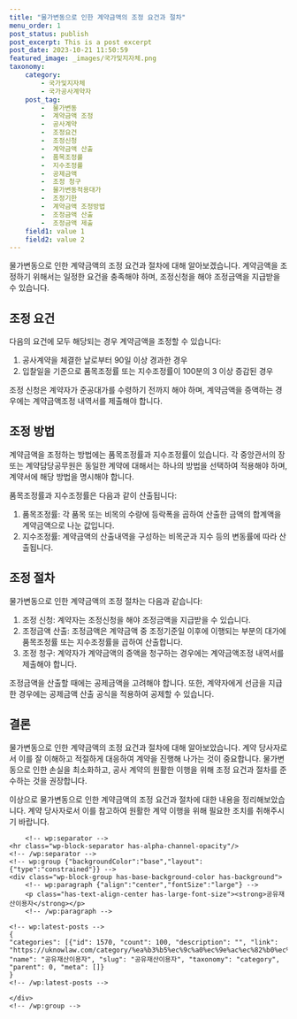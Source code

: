 ```yaml
---
title: "물가변동으로 인한 계약금액의 조정 요건과 절차"
menu_order: 1
post_status: publish
post_excerpt: This is a post excerpt
post_date: 2023-10-21 11:50:59
featured_image: _images/국가및지자체.png
taxonomy:
    category:
        - 국가및지자체
        - 국가공사계약자
    post_tag:
        -  물가변동
        -  계약금액 조정
        -  공사계약
        -  조정요건
        -  조정신청
        -  계약금액 산출
        -  품목조정률
        -  지수조정률
        -  공제금액
        -  조정 청구
        -  물가변동적용대가
        -  조정기한
        -  계약금액 조정방법
        -  조정금액 산출
        -  조정금액 제출
    field1: value 1
    field2: value 2
---
```



물가변동으로 인한 계약금액의 조정 요건과 절차에 대해 알아보겠습니다. 계약금액을 조정하기 위해서는 일정한 요건을 충족해야 하며, 조정신청을 해야 조정금액을 지급받을 수 있습니다.

## 조정 요건

다음의 요건에 모두 해당되는 경우 계약금액을 조정할 수 있습니다:

1. 공사계약을 체결한 날로부터 90일 이상 경과한 경우
2. 입찰일을 기준으로 품목조정률 또는 지수조정률이 100분의 3 이상 증감된 경우

조정 신청은 계약자가 준공대가를 수령하기 전까지 해야 하며, 계약금액을 증액하는 경우에는 계약금액조정 내역서를 제출해야 합니다.

## 조정 방법

계약금액을 조정하는 방법에는 품목조정률과 지수조정률이 있습니다. 각 중앙관서의 장 또는 계약담당공무원은 동일한 계약에 대해서는 하나의 방법을 선택하여 적용해야 하며, 계약서에 해당 방법을 명시해야 합니다.

품목조정률과 지수조정률은 다음과 같이 산출됩니다:

1. 품목조정률: 각 품목 또는 비목의 수량에 등락폭을 곱하여 산출한 금액의 합계액을 계약금액으로 나눈 값입니다.
2. 지수조정률: 계약금액의 산출내역을 구성하는 비목군과 지수 등의 변동률에 따라 산출됩니다.

## 조정 절차

물가변동으로 인한 계약금액의 조정 절차는 다음과 같습니다:

1. 조정 신청: 계약자는 조정신청을 해야 조정금액을 지급받을 수 있습니다.
2. 조정금액 산출: 조정금액은 계약금액 중 조정기준일 이후에 이행되는 부분의 대가에 품목조정률 또는 지수조정률을 곱하여 산출합니다.
3. 조정 청구: 계약자가 계약금액의 증액을 청구하는 경우에는 계약금액조정 내역서를 제출해야 합니다.

조정금액을 산출할 때에는 공제금액을 고려해야 합니다. 또한, 계약자에게 선금을 지급한 경우에는 공제금액 산출 공식을 적용하여 공제할 수 있습니다.

## 결론

물가변동으로 인한 계약금액의 조정 요건과 절차에 대해 알아보았습니다. 계약 당사자로서 이를 잘 이해하고 적절하게 대응하여 계약을 진행해 나가는 것이 중요합니다. 물가변동으로 인한 손실을 최소화하고, 공사 계약의 원활한 이행을 위해 조정 요건과 절차를 준수하는 것을 권장합니다.

이상으로 물가변동으로 인한 계약금액의 조정 요건과 절차에 대한 내용을 정리해보았습니다. 계약 당사자로서 이를 참고하여 원활한 계약 이행을 위해 필요한 조치를 취해주시기 바랍니다.

        <!-- wp:separator -->
    <hr class="wp-block-separator has-alpha-channel-opacity"/>
    <!-- /wp:separator -->
    <!-- wp:group {"backgroundColor":"base","layout":{"type":"constrained"}} -->
    <div class="wp-block-group has-base-background-color has-background">
        <!-- wp:paragraph {"align":"center","fontSize":"large"} -->
        <p class="has-text-align-center has-large-font-size"><strong>공유재산이용자</strong></p>
        <!-- /wp:paragraph -->
        
    <!-- wp:latest-posts -->
    {
    "categories": [{"id": 1570, "count": 100, "description": "", "link": "https://uknowlaw.com/category/%ea%b3%b5%ec%9c%a0%ec%9e%ac%ec%82%b0%ec%9d%b4%ec%9a%a9%ec%9e%90/", "name": "공유재산이용자", "slug": "공유재산이용자", "taxonomy": "category", "parent": 0, "meta": []}
    }
    <!-- /wp:latest-posts -->
    
    </div>
    <!-- /wp:group -->
    